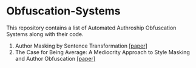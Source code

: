 # Obfuscation-Systems
This repository contains a list of Automated Authroship Obfuscation Systems along with their code.

1) Author Masking by Sentence Transformation [[paper]](http://ceur-ws.org/Vol-1866/paper_170.pdf)
2) The Case for Being Average: A Mediocrity Approach to Style Masking and Author Obfuscation [[paper]](https://arxiv.org/pdf/1707.03736v2.pdf)
